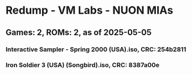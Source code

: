 # Redump - VM Labs - NUON MIAs
## Games: 2, ROMs: 2, as of 2025-05-05

### Interactive Sampler - Spring 2000 (USA).iso, CRC: 254b2811
### Iron Soldier 3 (USA) (Songbird).iso, CRC: 8387a00e
